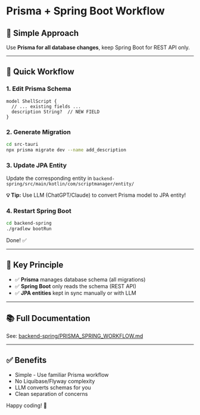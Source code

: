 # Prisma + Spring Boot Workflow

## 🎯 Simple Approach

Use **Prisma for all database changes**, keep Spring Boot for REST API only.

---

## 🚀 Quick Workflow

### 1. Edit Prisma Schema

```prisma
model ShellScript {
  // ... existing fields ...
  description String?  // NEW FIELD
}
```

### 2. Generate Migration

```bash
cd src-tauri
npx prisma migrate dev --name add_description
```

### 3. Update JPA Entity

Update the corresponding entity in `backend-spring/src/main/kotlin/com/scriptmanager/entity/`

**💡 Tip:** Use LLM (ChatGPT/Claude) to convert Prisma model to JPA entity!

### 4. Restart Spring Boot

```bash
cd backend-spring
./gradlew bootRun
```

Done! ✅

---

## 🔑 Key Principle

- ✅ **Prisma** manages database schema (all migrations)
- ✅ **Spring Boot** only reads the schema (REST API)
- ✅ **JPA entities** kept in sync manually or with LLM

---

## 📚 Full Documentation

See: [backend-spring/PRISMA_SPRING_WORKFLOW.md](../backend-spring/PRISMA_SPRING_WORKFLOW.md)

---

## ✅ Benefits

- Simple - Use familiar Prisma workflow
- No Liquibase/Flyway complexity
- LLM converts schemas for you
- Clean separation of concerns

Happy coding! 🚀

